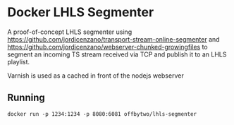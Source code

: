 # Docker LHLS Segmenter

A proof-of-concept LHLS segmenter using
https://github.com/jordicenzano/transport-stream-online-segmenter and
https://github.com/jordicenzano/webserver-chunked-growingfiles to
segment an incoming TS stream received via TCP and publish it to an LHLS playlist.

Varnish is used as a cached in front of the nodejs webserver

## Running

```
docker run -p 1234:1234 -p 8080:6081 offbytwo/lhls-segmenter
```
